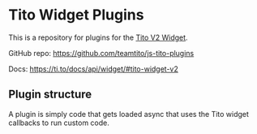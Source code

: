 # Tito Widget Plugins

This is a repository for plugins for the [Tito V2 Widget](https://ti.to/docs/api/widget/#tito-widget-v2).

GitHub repo: https://github.com/teamtito/js-tito-plugins

Docs: https://ti.to/docs/api/widget/#tito-widget-v2

## Plugin structure

A plugin is simply code that gets loaded async that uses the Tito widget callbacks
to run custom code.
